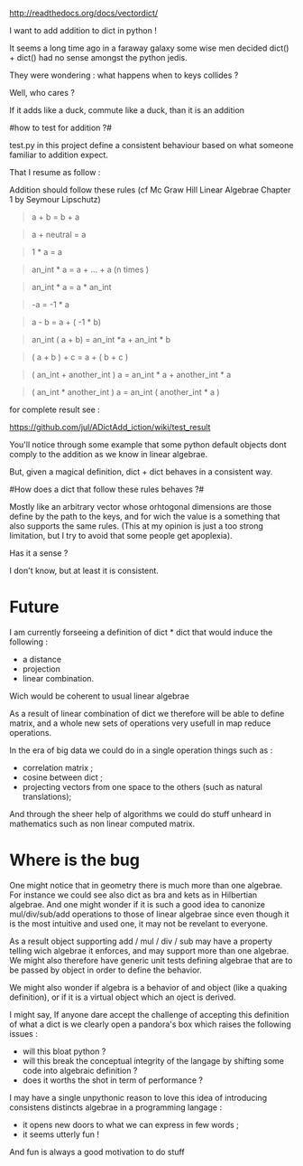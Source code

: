 
http://readthedocs.org/docs/vectordict/


I want to add addition to dict in python !

It seems a long time ago in a faraway galaxy some wise men decided
dict() + dict() had no sense amongst the python jedis.

They were wondering : what happens when to keys collides ? 

Well, who cares ? 

If it adds like a duck, commute like a duck, than it is an addition 

#how to test for addition ?#

test.py in this project define a consistent behaviour based on what
someone familiar to addition expect. 

That I resume as follow : 

Addition should follow these rules (cf Mc Graw Hill Linear 
Algebrae Chapter 1 by Seymour Lipschutz)

> a + b = b + a 

> a + neutral = a 

> 1 * a = a 

> an_int * a = a + ... + a (n times ) 

> an_int * a = a * an_int 

> -a = -1 * a 

> a - b = a + ( -1 * b) 

> an_int ( a + b) = an_int *a + an_int * b 

> ( a + b ) + c = a + ( b + c )

> ( an_int + another_int ) a  = an_int * a + another_int * a

> ( an_int * another_int ) a = an_int (  another_int * a ) 



for complete result see : 

https://github.com/jul/ADictAdd_iction/wiki/test_result

You'll notice through some example that some python default objects dont
comply to the addition as we know in linear algebrae.

But, given a magical definition, dict + dict behaves in a consistent way.

#How does a dict that follow these rules behaves ?#

Mostly like an arbitrary vector whose orhtogonal dimensions are those define 
by the path to the keys, and for wich the value is a something that also supports the
same rules. (This at my opinion is just a too strong limitation, but I try to avoid
that some people get apoplexia).

Has it a sense ? 

I don't know, but at least it is consistent.

# Future

I am currently forseeing a definition of dict * dict that would induce the following :

- a distance
- projection
- linear combination. 

Wich would be coherent to usual linear algebrae

As a result of linear combination of dict we therefore will be able to define
matrix, and a whole new sets of operations very usefull in map reduce operations.

In the era of big data we could do in a single operation things such as : 

- correlation matrix ; 
- cosine between dict ;
- projecting vectors from one space to the others (such as natural translations);

And through the sheer help of algorithms we could do stuff unheard in mathematics
such as non linear computed matrix. 

# Where is the bug

One might notice that in geometry there is much more than one algebrae. For instance
we could see also dict as bra and kets as in Hilbertian algebrae. And one might
wonder if it is such a good idea to canonize mul/div/sub/add operations to 
those of linear algebrae since even though it is the most intuitive and used
one, it may not be revelant to everyone.

As a result object supporting add / mul / div / sub may have a property telling
wich algebrae it enforces, and may support more than one algebrae. We might also
therefore have generic unit tests defining algebrae that are to be passed by
object in order to define the behavior. 

We might also wonder if algebra is a behavior of and object (like a quaking definition), or if it is a virtual  object which an oject is derived.

I might say, If anyone dare accept the challenge of accepting this definition of
what a dict is we clearly open a pandora's box which raises the following issues : 
- will this bloat python ? 
- will this break the conceptual integrity of the langage by shifting some code
into algebraic definition ? 
- does it worths the shot in term of performance ? 

I may have a single unpythonic reason to love this idea of introducing consistens
distincts algebrae in a programming langage : 

- it opens new doors to what we can express in few words ;
- it seems utterly fun ! 

And fun is always a good motivation to do stuff



